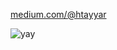 [medium.com/@htayyar](https://medium.com/@htayyar)

![yay](https://gist.githubusercontent.com/hasantayyar/d79022433a2f8ad71040798b5c339adc/raw/e65f31a685925b20f130242a63e887aa4b2e338b/main.gif)
